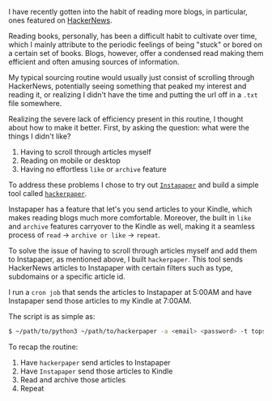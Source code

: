 I have recently gotten into the habit of reading more blogs, in particular, ones featured
on [HackerNews](https://news.ycombinator.com/news). 

Reading books, personally, has been a difficult habit to cultivate
over time, which I mainly attribute to the periodic feelings of being "stuck" or bored on a certain set of books. Blogs, however, offer a condensed read making them efficient and often amusing sources of information.
 
My typical sourcing routine would usually just consist of scrolling through HackerNews, potentially
seeing something that peaked my interest and reading it, or realizing I didn't have the time and putting the url off in a `.txt` file somewhere.

Realizing the severe lack of efficiency present in this routine, I thought about how to make it better. First, by asking the question: what were the things I didn't like?

1. Having to scroll through articles myself
2. Reading on mobile or desktop
3. Having no effortless `like` or `archive` feature

To address these problems I chose to try out [`Instapaper`](https://www.instapaper.com/) and build a simple tool called [`hackerpaper`](https://github.com/terror/hackerpaper).

Instapaper has a feature that let's you send articles to your Kindle, which makes reading blogs much more comfortable. Moreover, the built in `like` and `archive` features carryover to the Kindle as well, making it a seamless process of `read` -> `archive or like` -> `repeat`.

To solve the issue of having to scroll through articles myself and add them to Instapaper, as mentioned above, I built `hackerpaper`. This tool sends HackerNews articles to Instapaper with certain filters such as type, subdomains or a specific article id.

I run a `cron job` that sends the articles to Instapaper at 5:00AM and have Instapaper send those articles to my Kindle at 7:00AM.

The script is as simple as:
```bash
$ ~/path/to/python3 ~/path/to/hackerpaper -a <email> <password> -t topstories
```

To recap the routine:  
1. Have `hackerpaper` send articles to Instapaper  
2. Have `Instapaper` send those articles to Kindle   
3. Read and archive those articles  
4. Repeat

